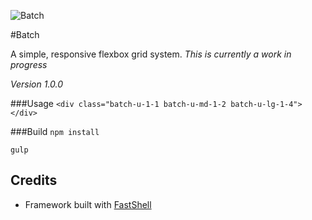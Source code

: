 
![Batch](https://cloud.githubusercontent.com/assets/3717760/9078013/71b6bd04-3b03-11e5-8d6d-53d561adbd71.png)


#Batch

A simple, responsive flexbox grid system.
*This is currently a work in progress*

*Version 1.0.0*

###Usage
``<div class="batch-u-1-1 batch-u-md-1-2 batch-u-lg-1-4"></div>``


###Build
``npm install``

``gulp``

## Credits
* Framework built with [FastShell](https://github.com/HosseinKarami/fastshell)